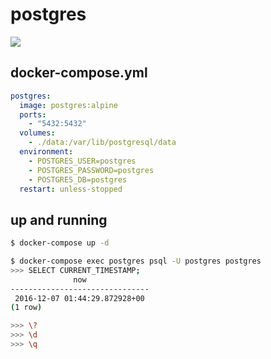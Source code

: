 postgres
========

![](https://www.postgresql.org/media/img/docs/hdr_logo.png)

## docker-compose.yml

```yaml
postgres:
  image: postgres:alpine
  ports:
    - "5432:5432"
  volumes:
    - ./data:/var/lib/postgresql/data
  environment:
    - POSTGRES_USER=postgres
    - POSTGRES_PASSWORD=postgres
    - POSTGRES_DB=postgres
  restart: unless-stopped
```

## up and running

```bash
$ docker-compose up -d

$ docker-compose exec postgres psql -U postgres postgres
>>> SELECT CURRENT_TIMESTAMP;
              now
-------------------------------
 2016-12-07 01:44:29.872928+00
(1 row)

>>> \?
>>> \d
>>> \q
```
